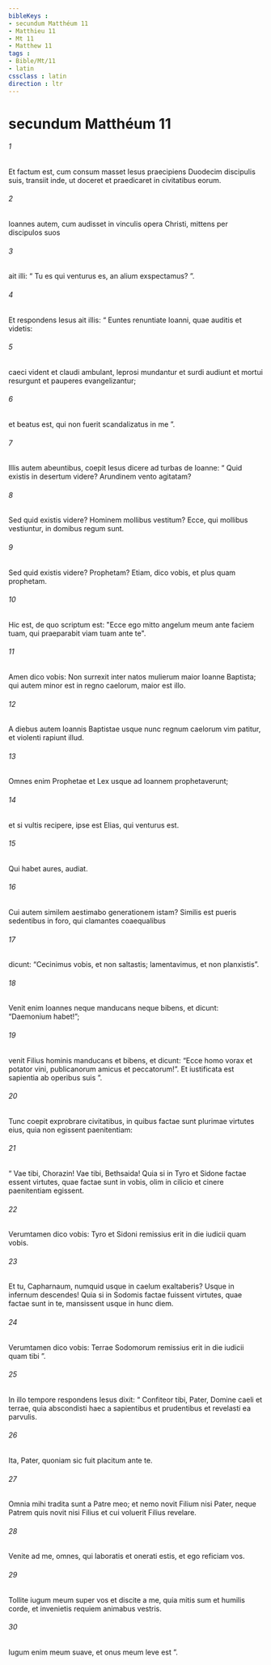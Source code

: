 ```yaml
---
bibleKeys : 
- secundum Matthéum 11
- Matthieu 11
- Mt 11
- Matthew 11
tags : 
- Bible/Mt/11
- latin
cssclass : latin
direction : ltr
---
```


# secundum Matthéum 11

###### 1
Et factum est, cum consum masset Iesus praecipiens Duodecim discipulis suis, transiit inde, ut doceret et praedicaret in civitatibus eorum.
###### 2
Ioannes autem, cum audisset in vinculis opera Christi, mittens per discipulos suos 
###### 3
ait illi: “ Tu es qui venturus es, an alium exspectamus? ”. 
###### 4
Et respondens Iesus ait illis: “ Euntes renuntiate Ioanni, quae auditis et videtis: 
###### 5
caeci vident et claudi ambulant, leprosi mundantur et surdi audiunt et mortui resurgunt et pauperes evangelizantur; 
###### 6
et beatus est, qui non fuerit scandalizatus in me ”. 
###### 7
Illis autem abeuntibus, coepit Iesus dicere ad turbas de Ioanne: “ Quid existis in desertum videre? Arundinem vento agitatam? 
###### 8
Sed quid existis videre? Hominem mollibus vestitum? Ecce, qui mollibus vestiuntur, in domibus regum sunt. 
###### 9
Sed quid existis videre? Prophetam? Etiam, dico vobis, et plus quam prophetam.
###### 10
Hic est, de quo scriptum est: "Ecce ego mitto angelum meum ante faciem tuam, qui praeparabit viam tuam ante te".
###### 11
Amen dico vobis: Non surrexit inter natos mulierum maior Ioanne Baptista; qui autem minor est in regno caelorum, maior est illo. 
###### 12
A diebus autem Ioannis Baptistae usque nunc regnum caelorum vim patitur, et violenti rapiunt illud. 
###### 13
Omnes enim Prophetae et Lex usque ad Ioannem prophetaverunt; 
###### 14
et si vultis recipere, ipse est Elias, qui venturus est. 
###### 15
Qui habet aures, audiat.
###### 16
Cui autem similem aestimabo generationem istam? Similis est pueris sedentibus in foro, qui clamantes coaequalibus 
###### 17
dicunt: “Cecinimus vobis, et non saltastis; lamentavimus, et non planxistis”.
###### 18
Venit enim Ioannes neque manducans neque bibens, et dicunt: “Daemonium habet!”; 
###### 19
venit Filius hominis manducans et bibens, et dicunt: “Ecce homo vorax et potator vini, publicanorum amicus et peccatorum!”. Et iustificata est sapientia ab operibus suis ”.
###### 20
Tunc coepit exprobrare civitatibus, in quibus factae sunt plurimae virtutes eius, quia non egissent paenitentiam: 
###### 21
“ Vae tibi, Chorazin! Vae tibi, Bethsaida! Quia si in Tyro et Sidone factae essent virtutes, quae factae sunt in vobis, olim in cilicio et cinere paenitentiam egissent. 
###### 22
Verumtamen dico vobis: Tyro et Sidoni remissius erit in die iudicii quam vobis. 
###### 23
Et tu, Capharnaum, numquid usque in caelum exaltaberis? Usque in infernum descendes! Quia si in Sodomis factae fuissent virtutes, quae factae sunt in te, mansissent usque in hunc diem. 
###### 24
Verumtamen dico vobis: Terrae Sodomorum remissius erit in die iudicii quam tibi ”.
###### 25
In illo tempore respondens Iesus dixit: “ Confiteor tibi, Pater, Domine caeli et terrae, quia abscondisti haec a sapientibus et prudentibus et revelasti ea parvulis. 
###### 26
Ita, Pater, quoniam sic fuit placitum ante te. 
###### 27
Omnia mihi tradita sunt a Patre meo; et nemo novit Filium nisi Pater, neque Patrem quis novit nisi Filius et cui voluerit Filius revelare.
###### 28
Venite ad me, omnes, qui laboratis et onerati estis, et ego reficiam vos. 
###### 29
Tollite iugum meum super vos et discite a me, quia mitis sum et humilis corde, et invenietis requiem animabus vestris. 
###### 30
Iugum enim meum suave, et onus meum leve est ”.

